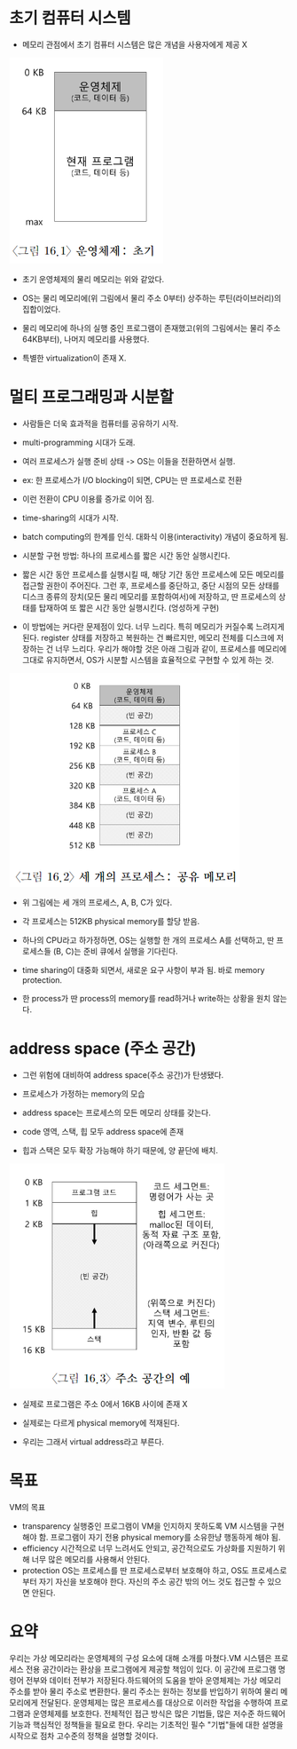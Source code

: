 # 초기 컴퓨터 시스템

- 메모리 관점에서 초기 컴퓨터 시스템은 많은 개념을 사용자에게 제공 X

![운영체제_초기_메모리](운영체제_초기_메모리.png)

- 초기 운영체제의 물리 메모리는 위와 같았다.

- OS는 물리 메모리에(위 그림에서 물리 주소 0부터) 상주하는 루틴(라이브러리)의 집합이었다.

- 물리 메모리에 하나의 실행 중인 프로그램이 존재했고(위의 그림에서는 물리 주소 64KB부터), 나머지 메모리를 사용했다.

- 특별한 virtualization이 존재 X.

# 멀티 프로그래밍과 시분할

- 사람들은 더욱 효과적을 컴퓨터를 공유하기 시작.

- multi-programming 시대가 도래.

- 여러 프로세스가 실행 준비 상태 -> OS는 이들을 전환하면서 실행.

- ex: 한 프로세스가 I/O blocking이 되면, CPU는 딴 프로세스로 전환

- 이런 전환이 CPU 이용률 증가로 이어 짐.

- time-sharing의 시대가 시작.

- batch computing의 한계를 인식. 대화식 이용(interactivity) 개념이 중요하게 됨.

- 시분할 구현 방법: 하나의 프로세스를 짧은 시간 동안 실행시킨다.

- 짧은 시간 동안 프로세스를 실행시킬 때, 해당 기간 동안 프로세스에 모든 메모리를 접근할 권한이 주어진다. 그런 후, 프로세스를 중단하고, 중단 시점의 모든 상태를 디스크 종류의 장치(모든 물리 메모리를 포함하여서)에 저장하고, 딴 프로세스의 상태를 탑재하여 또 짧은 시간 동안 실행시킨다. (엉성하게 구현)

- 이 방법에는 커다란 문제점이 있다. 너무 느리다. 특히 메모리가 커질수록 느려지게 된다. register 상태를 저장하고 복원하는 건 빠르지만, 메모리 전체를 디스크에 저장하는 건 너무 느리다. 우리가 해야할 것은 아래 그림과 같이, 프로세스를 메모리에 그대로 유지하면서, OS가 시분할 시스템을 효율적으로 구현할 수 있게 하는 것.

![세_개의_프로세스_공유_메모리](세_개의_프로세스_공유_메모리.png)

- 위 그림에는 세 개의 프로세스, A, B, C가 있다.

- 각 프로세스는 512KB physical memory를 할당 받음.

- 하나의 CPU라고 하가정하면, OS는 실행할 한 개의 프로세스 A를 선택하고, 딴 프로세스들 (B, C)는 준비 큐에서 실행을 기다린다.

- time sharing이 대중화 되면서, 새로운 요구 사항이 부과 됨. 바로 memory protection.

- 한 process가 딴 process의 memory를 read하거나 write하는 상황을 원치 않는다.

# address space (주소 공간)

- 그런 위험에 대비하여 address space(주소 공간)가 탄생됐다.

- 프로세스가 가정하는 memory의 모습

- address space는 프로세스의 모든 메모리 상태를 갖는다.

- code 영역, 스택, 힙 모두 address space에 존재

- 힙과 스택은 모두 확장 가능해야 하기 때문에, 양 끝단에 배치.

![주소_공간의_예](주소_공간의_예.png)

- 실제로 프로그램은 주소 0에서 16KB 사이에 존재 X

- 실제로는 다르게 physical memory에 적재된다.

- 우리는 그래서 virtual address라고 부른다.

# 목표

VM의 목표

- transparency
  실행중인 프로그램이 VM을 인지하지 못하도록 VM 시스템을 구현해야 함. 프로그램이 자기 전용 physical memory를 소유한냥 행동하게 해야 됨.
- efficiency
  시간적으로 너무 느려서도 안되고, 공간적으로도 가상화를 지원하기 위해 너무 많은 메모리를 사용해서 안된다.
- protection
  OS는 프로세스를 딴 프로세스로부터 보호해야 하고, OS도 프로세스로부터 자기 자신을 보호해야 한다. 자신의 주소 공간 밖의 어느 것도 접근할 수 있으면 안된다.

# 요약

우리는 가상 메모리라는 운영체제의 구성 요소에 대해 소개를 마쳤다.VM 시스템은 프로세스 전용 공간이라는 환상을 프로그램에게 제공할 책임이 있다. 이 공간에 프로그램 명령어 전부와 데이터 전부가 저장된다.하드웨어의 도움을 받아 운영체제는 가상 메모리 주소를 받아 물리 주소로 변환한다. 물리 주소는 원하는 정보를 반입하기 위하여 물리
메모리에게 전달된다. 운영체제는 많은 프로세스를 대상으로 이러한 작업을 수행하여 프로그램과 운영체제를 보호한다. 전체적인 접근 방식은 많은 기법들, 많은 저수준 하드웨어 기능과 핵심적인 정책들을 필요로 한다. 우리는 기초적인 필수 "기법"들에 대한 설명을 시작으로 점차 고수준의 정책을 설명할 것이다.
